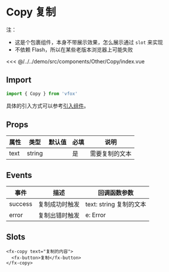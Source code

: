 # Copy 复制

注：

- 这是个包裹组件，本身不带展示效果，怎么展示通过 `slot` 来实现
- 不依赖 Flash，所以在某些老版本浏览器上可能失败

<CodeDemo name="Copy">

<<< @/../../demo/src/components/Other/Copy/index.vue

</CodeDemo>

## Import

```js
import { Copy } from 'vfox'
```

具体的引入方式可以参考[引入组件](../guide/import.md)。

## Props

| 属性 | 类型   | 默认值 | 必填 | 说明           |
| ---- | ------ | ------ | ---- | -------------- |
| text | string |        | 是   | 需要复制的文本 |

## Events

| 事件    | 描述           | 回调函数参数            |
| ------- | -------------- | ----------------------- |
| success | 复制成功时触发 | text: string 复制的文本 |
| error   | 复制出错时触发 | e: Error                |

## Slots

```vue
<fx-copy text="复制的内容">
  <fx-button>复制</fx-button>
</fx-copy>
```
